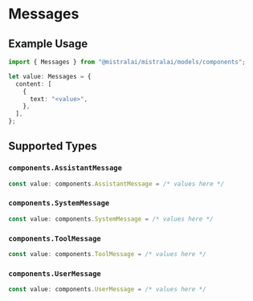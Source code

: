 # Messages

## Example Usage

```typescript
import { Messages } from "@mistralai/mistralai/models/components";

let value: Messages = {
  content: [
    {
      text: "<value>",
    },
  ],
};
```

## Supported Types

### `components.AssistantMessage`

```typescript
const value: components.AssistantMessage = /* values here */
```

### `components.SystemMessage`

```typescript
const value: components.SystemMessage = /* values here */
```

### `components.ToolMessage`

```typescript
const value: components.ToolMessage = /* values here */
```

### `components.UserMessage`

```typescript
const value: components.UserMessage = /* values here */
```

